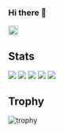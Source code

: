 ### Hi there 👋
<p align="left">
    <a href="https://github.com/konattsu">
    <img height="20" src="https://komarev.com/ghpvc/?username=konattsu" />
  </a>
</p>

## Stats
![](http://github-profile-summary-cards.vercel.app/api/cards/profile-details?username=konattsu&theme=solarized_dark)
![](http://github-profile-summary-cards.vercel.app/api/cards/repos-per-language?username=konattsu&theme=solarized_dark)
![](http://github-profile-summary-cards.vercel.app/api/cards/most-commit-language?username=konattsu&theme=solarized_dark)
![](http://github-profile-summary-cards.vercel.app/api/cards/stats?username=konattsu&theme=solarized_dark)
![](http://github-profile-summary-cards.vercel.app/api/cards/productive-time?username=konattsu&theme=solarized_dark&utcOffset=9)

## Trophy
![trophy](https://github-profile-trophy.vercel.app/?username=konattsu&theme=solarized_dark)
